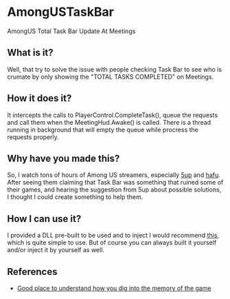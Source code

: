 # AmongUSTaskBar
AmongUS Total Task Bar Update At Meetings

## What is it?
Well, that try to solve the issue with people checking Task Bar to see who is crumate by
only showing the "TOTAL TASKS COMPLETED" on Meetings.

## How it does it?
It intercepts the calls to PlayerControl.CompleteTask(), queue the requests and call them
 when the MeetingHud.Awake() is called.
There is a thread running in background that will empty the queue while procress the 
requests properly.

## Why have you made this?
So, I watch tons of hours of Among US streamers, especially [5up](https://www.twitch.tv/5uppp) and [hafu](https://twitch.tv/itshafu).
After seeing them claiming that Task Bar was something that ruined some of their games, and hearing the suggestion from 5up about possible solutions, I thought I could create something to help them.

## How I can use it?
I provided a DLL pre-built to be used and to inject I would recommend [this](https://github.com/Arvanaghi/Windows-DLL-Injector), which is quite simple to use.
But of course you can always built it yourself and/or inject it by yourself as well.


## References
- [Good place to understand how you dig into the memory of the game](https://github.com/shlifedev/AmongUsMemory)